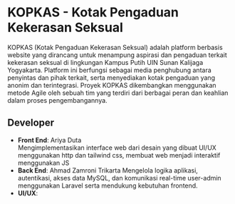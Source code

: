 # KOPKAS - Kotak Pengaduan Kekerasan Seksual

KOPKAS (Kotak Pengaduan Kekerasan Seksual) adalah platform berbasis website yang dirancang untuk menampung aspirasi dan pengaduan terkait kekerasan seksual di lingkungan Kampus Putih UIN Sunan Kalijaga Yogyakarta. Platform ini berfungsi sebagai media penghubung antara penyintas dan pihak terkait, serta menyediakan kotak pengaduan yang anonim dan terintegrasi. Proyek KOPKAS dikembangkan menggunakan metode Agile oleh sebuah tim yang terdiri dari berbagai peran dan keahlian dalam proses pengembangannya.

## Developer
- **Front End**: Ariya Duta  
Mengimplementasikan interface web dari desain yang dibuat UI/UX menggunakan http dan tailwind css, membuat web menjadi interaktif menggunakan JS
- **Back End**: Ahmad Zamroni Trikarta
Mengelola logika aplikasi, autentikasi, akses data MySQL, dan komunikasi real-time user-admin menggunakan Laravel serta mendukung kebutuhan frontend.
- **UI/UX**: 
